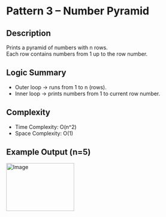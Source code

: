 # Pattern 3 – Number Pyramid

## Description
Prints a pyramid of numbers with n rows.  
Each row contains numbers from 1 up to the row number.

## Logic Summary
- Outer loop → runs from 1 to n (rows).  
- Inner loop → prints numbers from 1 to current row number.

## Complexity
- Time Complexity: O(n^2)  
- Space Complexity: O(1)

## Example Output (n=5)
<img width="181" height="128" alt="Image" src="https://github.com/user-attachments/assets/42fa9b01-4c2a-4830-bdb8-e3d38e20885e" />
